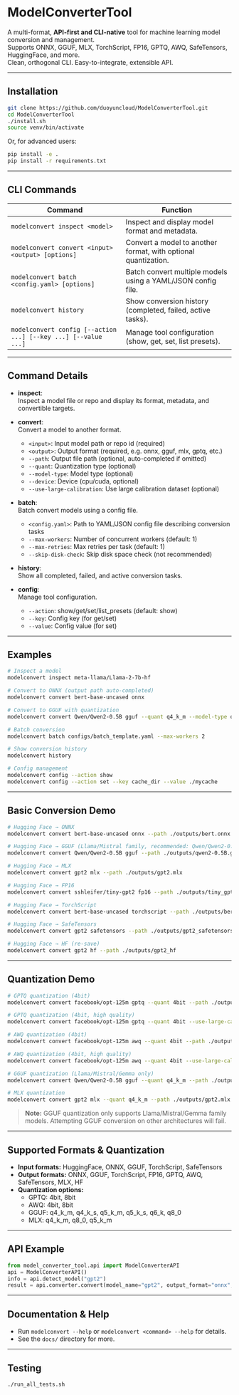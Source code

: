 # ModelConverterTool

A multi-format, **API-first and CLI-native** tool for machine learning model conversion and management.  
Supports ONNX, GGUF, MLX, TorchScript, FP16, GPTQ, AWQ, SafeTensors, HuggingFace, and more.  
Clean, orthogonal CLI. Easy-to-integrate, extensible API. 

---

## Installation

```sh
git clone https://github.com/duoyuncloud/ModelConverterTool.git
cd ModelConverterTool
./install.sh
source venv/bin/activate
```
Or, for advanced users:
```sh
pip install -e .
pip install -r requirements.txt
```

---

## CLI Commands

| Command | Function |
|---------|----------|
| `modelconvert inspect <model>` | Inspect and display model format and metadata. |
| `modelconvert convert <input> <output> [options]` | Convert a model to another format, with optional quantization. |
| `modelconvert batch <config.yaml> [options]` | Batch convert multiple models using a YAML/JSON config file. |
| `modelconvert history` | Show conversion history (completed, failed, active tasks). |
| `modelconvert config [--action ...] [--key ...] [--value ...]` | Manage tool configuration (show, get, set, list presets). |

---

## Command Details

- **inspect**:  
  Inspect a model file or repo and display its format, metadata, and convertible targets.

- **convert**:  
  Convert a model to another format.  
  - `<input>`: Input model path or repo id (required)
  - `<output>`: Output format (required, e.g. onnx, gguf, mlx, gptq, etc.)
  - `--path`: Output file path (optional, auto-completed if omitted)
  - `--quant`: Quantization type (optional)
  - `--model-type`: Model type (optional)
  - `--device`: Device (cpu/cuda, optional)
  - `--use-large-calibration`: Use large calibration dataset (optional)

- **batch**:  
  Batch convert models using a config file.  
  - `<config.yaml>`: Path to YAML/JSON config file describing conversion tasks
  - `--max-workers`: Number of concurrent workers (default: 1)
  - `--max-retries`: Max retries per task (default: 1)
  - `--skip-disk-check`: Skip disk space check (not recommended)

- **history**:  
  Show all completed, failed, and active conversion tasks.

- **config**:  
  Manage tool configuration.  
  - `--action`: show/get/set/list_presets (default: show)
  - `--key`: Config key (for get/set)
  - `--value`: Config value (for set)

---

## Examples

```sh
# Inspect a model
modelconvert inspect meta-llama/Llama-2-7b-hf

# Convert to ONNX (output path auto-completed)
modelconvert convert bert-base-uncased onnx

# Convert to GGUF with quantization
modelconvert convert Qwen/Qwen2-0.5B gguf --quant q4_k_m --model-type qwen

# Batch conversion
modelconvert batch configs/batch_template.yaml --max-workers 2

# Show conversion history
modelconvert history

# Config management
modelconvert config --action show
modelconvert config --action set --key cache_dir --value ./mycache
```

---

## Basic Conversion Demo

```sh
# Hugging Face → ONNX
modelconvert convert bert-base-uncased onnx --path ./outputs/bert.onnx

# Hugging Face → GGUF (Llama/Mistral family, recommended: Qwen/Qwen2-0.5B)
modelconvert convert Qwen/Qwen2-0.5B gguf --path ./outputs/qwen2-0.5B.gguf --model-type qwen

# Hugging Face → MLX
modelconvert convert gpt2 mlx --path ./outputs/gpt2.mlx

# Hugging Face → FP16
modelconvert convert sshleifer/tiny-gpt2 fp16 --path ./outputs/tiny_gpt2_fp16

# Hugging Face → TorchScript
modelconvert convert bert-base-uncased torchscript --path ./outputs/bert.pt

# Hugging Face → SafeTensors
modelconvert convert gpt2 safetensors --path ./outputs/gpt2_safetensors

# Hugging Face → HF (re-save)
modelconvert convert gpt2 hf --path ./outputs/gpt2_hf
```

---

## Quantization Demo

```sh
# GPTQ quantization (4bit)
modelconvert convert facebook/opt-125m gptq --quant 4bit --path ./outputs/opt_125m_gptq

# GPTQ quantization (4bit, high quality)
modelconvert convert facebook/opt-125m gptq --quant 4bit --use-large-calibration --path ./outputs/opt_125m_gptq_high_quality

# AWQ quantization (4bit)
modelconvert convert facebook/opt-125m awq --quant 4bit --path ./outputs/opt_125m_awq

# AWQ quantization (4bit, high quality)
modelconvert convert facebook/opt-125m awq --quant 4bit --use-large-calibration --path ./outputs/opt_125m_awq_high_quality

# GGUF quantization (Llama/Mistral/Gemma only)
modelconvert convert Qwen/Qwen2-0.5B gguf --quant q4_k_m --path ./outputs/qwen2-0.5B.gguf

# MLX quantization
modelconvert convert gpt2 mlx --quant q4_k_m --path ./outputs/gpt2.mlx
```

> **Note:**
> GGUF quantization only supports Llama/Mistral/Gemma family models. Attempting GGUF conversion on other architectures will fail.

---

## Supported Formats & Quantization

- **Input formats:** HuggingFace, ONNX, GGUF, TorchScript, SafeTensors
- **Output formats:** ONNX, GGUF, TorchScript, FP16, GPTQ, AWQ, SafeTensors, MLX, HF
- **Quantization options:**  
  - GPTQ: 4bit, 8bit  
  - AWQ: 4bit, 8bit  
  - GGUF: q4_k_m, q4_k_s, q5_k_m, q5_k_s, q6_k, q8_0  
  - MLX: q4_k_m, q8_0, q5_k_m

---

## API Example

```python
from model_converter_tool.api import ModelConverterAPI
api = ModelConverterAPI()
info = api.detect_model("gpt2")
result = api.converter.convert(model_name="gpt2", output_format="onnx", output_path="./gpt2.onnx")
```

---

## Documentation & Help

- Run `modelconvert --help` or `modelconvert <command> --help` for details.
- See the `docs/` directory for more.

---

## Testing

```sh
./run_all_tests.sh
```